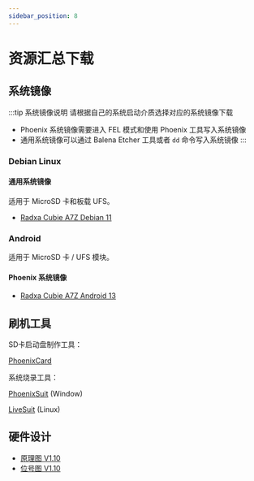 ```yaml
---
sidebar_position: 8
---
```


# 资源汇总下载

## 系统镜像

:::tip 系统镜像说明
请根据自己的系统启动介质选择对应的系统镜像下载

- Phoenix 系统镜像需要进入 FEL 模式和使用 Phoenix 工具写入系统镜像
- 通用系统镜像可以通过 Balena Etcher 工具或者 `dd` 命令写入系统镜像
  :::

### Debian Linux

#### 通用系统镜像

适用于 MicroSD 卡和板载 UFS。

- [Radxa Cubie A7Z Debian 11](https://github.com/radxa-build/radxa-cubie-a7z/releases/download/rsdk-b1/radxa-cubie-a7z_bullseye_kde_b1.output_512.img.xz)

### Android

适用于 MicroSD 卡 / UFS 模块。

#### Phoenix 系统镜像

- [Radxa Cubie A7Z Android 13](https://github.com/radxa/allwinner-android-manifests/releases/download/A733-Android13-20250917/a733_android13_radxa_a7z_20250917_uart0.zip)

## 刷机工具

SD卡启动盘制作工具：

[PhoenixCard](https://dl.radxa.com/tools/windows/PhoenixCard_V4.3.1.zip)

系统烧录工具：

[PhoenixSuit](https://dl.radxa.com/tools/windows/PhoenixSuit_V2.0.4.zip) (Window)

[LiveSuit](https://dl.radxa.com/tools/linux/LiveSuit_Linux_V3.0.8.zip) (Linux)

## 硬件设计

- [原理图 V1.10](https://dl.radxa.com/cubie/a7z/docs/hw/radxa_Cubie_A7Z_v1100__schematic.pdf)
- [位号图 V1.10](https://dl.radxa.com/cubie/a7z/docs/hw/radxa_Cubie_A7Z_v1100_Components_Placement_map.pdf)
